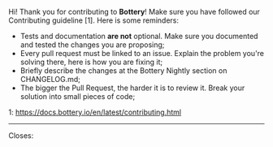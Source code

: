 Hi! Thank you for contributing to **Bottery**! Make sure you have followed our Contributing guideline [1]. Here is some reminders:

- Tests and documentation **are not** optional. Make sure you documented and
tested the changes you are proposing;
- Every pull request must be linked to an issue. Explain the problem you're solving there, here is how you are fixing it;
- Briefly describe the changes at the Bottery Nightly section on CHANGELOG.md;
- The bigger the Pull Request, the harder it is to review it. Break your solution into small pieces of code;

1: https://docs.bottery.io/en/latest/contributing.html

---

Closes: <issue-link>
